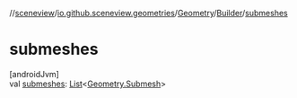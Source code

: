 //[sceneview](../../../../index.md)/[io.github.sceneview.geometries](../../index.md)/[Geometry](../index.md)/[Builder](index.md)/[submeshes](submeshes.md)

# submeshes

[androidJvm]\
val [submeshes](submeshes.md): [List](https://kotlinlang.org/api/latest/jvm/stdlib/kotlin.collections/-list/index.html)&lt;[Geometry.Submesh](../-submesh/index.md)&gt;
